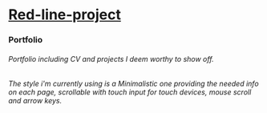 # [Red-line-project](https://jtdevries.github.io/Red-line-project/.)

### Portfolio

###### Portfolio including CV and projects I deem worthy to show off.
###### The style i'm currently using is a Minimalistic one providing the needed info on each page, scrollable with touch input for touch devices, mouse scroll and arrow keys.
